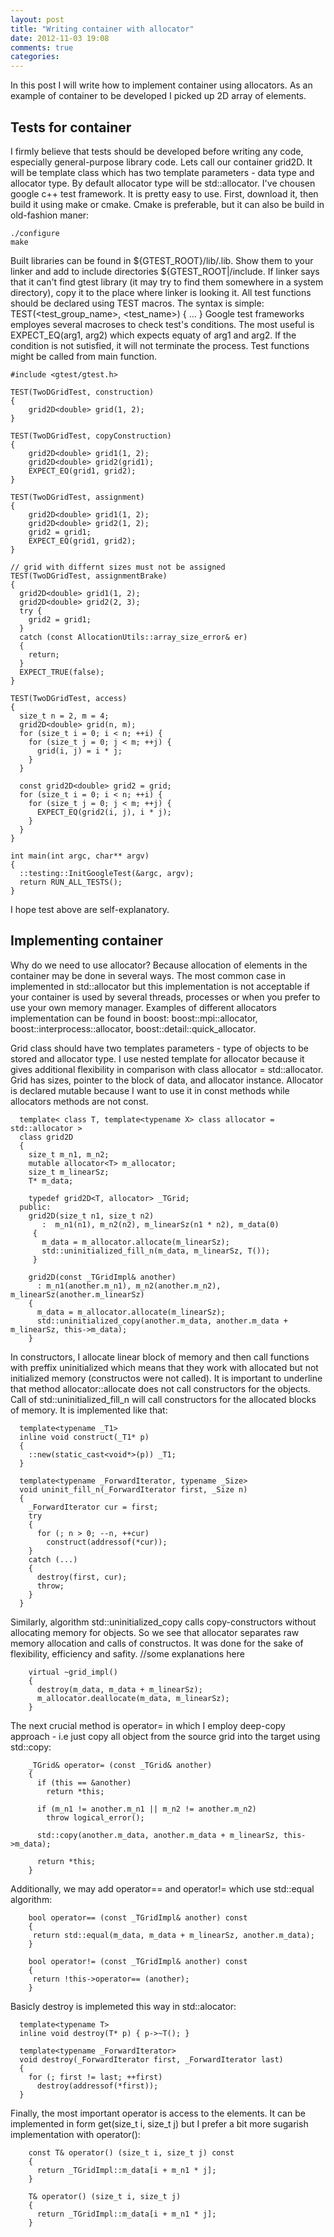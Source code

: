 ```yaml
---
layout: post
title: "Writing container with allocator"
date: 2012-11-03 19:08
comments: true
categories: 
---
```

In this post I will write how to implement container using allocators. As an example of container to be developed I picked up
2D array of elements.
<!-- more -->
<h2>Tests for container</h2>

I firmly believe that tests should be developed before writing any code, especially general-purpose library code.
Lets call our container grid2D. It will be template class which has two template parameters - data type and allocator type.
By default allocator type will be std::allocator.
I've chousen google c++ test framework. It is pretty easy to use. First, download it, then build it using make or cmake.
Cmake is preferable, but it can also be build in old-fashion maner:
```
./configure
make
```
Built libraries can be found in  ${GTEST_ROOT}/lib/.lib. Show them to your linker and add to include directories ${GTEST_ROOT|/include.
If linker says that it can't find gtest library (it may try to find them somewhere in a system directory), copy it to the place where 
linker is looking it. 
All test functions should be declared using TEST macros. The syntax is simple: TEST(<test_group_name>, \<test_name\>) { ... }
Google test frameworks employes several macroses to check test\'s conditions. The most useful is EXPECT_EQ(arg1, arg2) which
expects equaty of arg1 and arg2. If the condition is not sutisfied, it will not terminate the process.
Test functions might be called from main function.
```
#include <gtest/gtest.h>

TEST(TwoDGridTest, construction)
{
    grid2D<double> grid(1, 2);
}

TEST(TwoDGridTest, copyConstruction)
{
    grid2D<double> grid1(1, 2);
    grid2D<double> grid2(grid1);
    EXPECT_EQ(grid1, grid2);
}

TEST(TwoDGridTest, assignment)
{
    grid2D<double> grid1(1, 2);
    grid2D<double> grid2(1, 2);
    grid2 = grid1;
    EXPECT_EQ(grid1, grid2);
}

// grid with differnt sizes must not be assigned
TEST(TwoDGridTest, assignmentBrake)
{
  grid2D<double> grid1(1, 2);
  grid2D<double> grid2(2, 3);
  try {
    grid2 = grid1;
  }
  catch (const AllocationUtils::array_size_error& er)
  {
    return;
  }
  EXPECT_TRUE(false);
}

TEST(TwoDGridTest, access)
{
  size_t n = 2, m = 4;
  grid2D<double> grid(n, m);
  for (size_t i = 0; i < n; ++i) {
    for (size_t j = 0; j < m; ++j) {
      grid(i, j) = i * j;
    }
  }

  const grid2D<double> grid2 = grid;
  for (size_t i = 0; i < n; ++i) {
    for (size_t j = 0; j < m; ++j) {
      EXPECT_EQ(grid2(i, j), i * j);
    }
  }
}

int main(int argc, char** argv)
{
  ::testing::InitGoogleTest(&argc, argv);
  return RUN_ALL_TESTS();
}

```
I hope test above are self-explanatory.

<h2>Implementing container</h2>
Why do we need to use allocator? Because allocation of elements in the container may be done in several ways.
The most common case in implemented in std::allocator but this implementation is not acceptable if your container is 
used by several threads, processes or when you prefer to use your own memory manager. Examples of different allocators
implementation can be found in boost: boost::mpi::allocator, boost::interprocess::allocator, boost::detail::quick_allocator.

Grid class should have two templates parameters - type of objects to be stored and allocator type. I use 
nested template for allocator because it gives additional flexibility in comparison with class allocator = std::allocator<T>.
Grid has sizes, pointer to the block of data, and allocator instance. Allocator is declared mutable because I want to use it in
const methods while allocators methods are not const.
```
  template< class T, template<typename X> class allocator = std::allocator >
  class grid2D
  {
    size_t m_n1, m_n2;
    mutable allocator<T> m_allocator;
    size_t m_linearSz;
    T* m_data;
    
    typedef grid2D<T, allocator> _TGrid;
  public:
    grid2D(size_t n1, size_t n2)
       :  m_n1(n1), m_n2(n2), m_linearSz(n1 * n2), m_data(0)
     {
       m_data = m_allocator.allocate(m_linearSz);
       std::uninitialized_fill_n(m_data, m_linearSz, T());
     }

    grid2D(const _TGridImpl& another)
      : m_n1(another.m_n1), m_n2(another.m_n2), m_linearSz(another.m_linearSz)
    {
      m_data = m_allocator.allocate(m_linearSz);
      std::uninitialized_copy(another.m_data, another.m_data + m_linearSz, this->m_data);
    }
```
In constructors, I allocate linear block of memory and then call functions with preffix uninitialized which means that they work with allocated but not initialized memory (constructos were not called).
It is important to underline that method allocator::allocate does not call constructors for the objects.
Call of std::uninitialized_fill_n will call constructors for the allocated blocks of memory. It is implemented like that:
```
  template<typename _T1>
  inline void construct(_T1* p)
  {
    ::new(static_cast<void*>(p)) _T1;
  }

  template<typename _ForwardIterator, typename _Size>
  void uninit_fill_n(_ForwardIterator first, _Size n)
  {
    _ForwardIterator cur = first;
    try
    {
      for (; n > 0; --n, ++cur)
        construct(addressof(*cur));
    }
    catch (...)
    {
      destroy(first, cur);
      throw;
    }
  }
```
Similarly, algorithm std::uninitialized_copy calls copy-constructors without allocating memory for objects. So we see that allocator separates raw memory allocation and 
calls of constructos. It was done for the sake of flexibility, efficiency and safity. //some explanations here


```
    virtual ~grid_impl()
    {
      destroy(m_data, m_data + m_linearSz);
      m_allocator.deallocate(m_data, m_linearSz);
    }
```


The next crucial method is operator= in which I employ deep-copy approach - i.e just copy all object from the source grid into the target using std::copy:
```
    _TGrid& operator= (const _TGrid& another)
    {
      if (this == &another)
        return *this;

      if (m_n1 != another.m_n1 || m_n2 != another.m_n2)
        throw logical_error();

      std::copy(another.m_data, another.m_data + m_linearSz, this->m_data);

      return *this;
    }
```

Additionally, we may add operator== and operator!= which use std::equal algorithm:
```
    bool operator== (const _TGridImpl& another) const
    {
     return std::equal(m_data, m_data + m_linearSz, another.m_data);
    }

    bool operator!= (const _TGridImpl& another) const
    {
     return !this->operator== (another);
    }
```

Basicly destroy is implemeted this way in std::alocator:
```
  template<typename T>
  inline void destroy(T* p) { p->~T(); }

  template<typename _ForwardIterator>
  void destroy(_ForwardIterator first, _ForwardIterator last)
  {
    for (; first != last; ++first)
      destroy(addressof(*first));
  }
```

Finally, the most important operator is access to the elements. It can be implemented in form get(size_t i, size_t j)
but I prefer a bit more sugarish implementation with operator():
```
    const T& operator() (size_t i, size_t j) const
    {
      return _TGridImpl::m_data[i + m_n1 * j];
    }

    T& operator() (size_t i, size_t j)
    {
      return _TGridImpl::m_data[i + m_n1 * j];
    }
```

